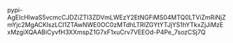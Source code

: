 

 pypi-AgEIcHlwaS5vcmcCJDZiZTI3ZDVmLWEzY2EtNGFiMS04MTQ0LTViZmRiNjZmYjc2MgACKlszLCI1ZTAwNWE0OC0zMTdhLTRlZGYtYTJjYS1hYTkxZjJiMzExMzgiXQAABiCyvfH3XXmspZ1G7xF1xuCrv7VEEOd-P4Pe_7sozCSj7Q